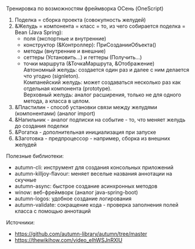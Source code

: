 Тренировка по возможностям фреймворка ОСень (OneScript)    
1. Поделка = сборка проекта (совокупность желудей)
2. &Желудь = компонента = класс = то, из чего собирается поделка = Bean (Java Spring):
   - поля (экспортные и внутренние)
   - конструктор (&Контроллер): ПриСозданииОбъекта()
   - методы (внутренние и внешние)
   - сеттеры (Установить...) и геттеры (Получить...)
   - точки маршрута (&ТочкаМаршрута, &Отображение)  
Автономный желудь: создается один раз и далее с ним делается что угодно (signleton).  
Компанейский желудь: может создаваться несколько раз как отдельная компонента (prototype).  
Верховный желудь: аналог расширения, только не для одного метода, а класса в целом.      
2. &Пластилин - способ установки связи между желудями (компонентами) (аналог import)
3. &Напильник - аналог подписки на событие - то, что меняет желудь до создания поделки
4. &Рогатка - дополнительная инициализация при запуске
5. &Заготовка - предпроцессор - например, сборка из внешних желудей

  Полезные библиотеки:
   - autumn-cli: инструмент для создания консольных приложений
   - autumn-killjoy-flavour: меняет веселые названия аннотации на скучные
   - autumn-async: быстрое создание асинхронных методов
   - winow: веб-фреймворк (аналог java-spring-boot)
   - autumn-logos: удобное создание логирования
   - autumn-validate: сокращение кода - проверка заполнения полей класса с помощью аннотаций

Источники:  
- https://github.com/autumn-library/autumn/tree/master  
- https://thewikihow.com/video_eIhWSJnRXlU
